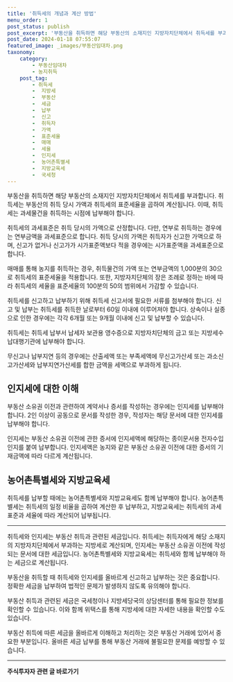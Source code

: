 ```yaml
---
title: '취득세의 개념과 계산 방법'
menu_order: 1
post_status: publish
post_excerpt: '부동산을 취득하면 해당 부동산의 소재지인 지방자치단체에서 취득세를 부과합니다. 취득세는 부동산의 취득 당시 가액과 취득세의 표준세율을 곱하여 계산됩니다. 이때, 취득세는 과세물건을 취득하는 시점에 납부해야 합니다.'
post_date: 2024-01-18 07:55:07
featured_image: _images/부동산임대차.png
taxonomy:
    category:
        - 부동산임대차
        - 농지취득
    post_tag:
        - 취득세
        -  지방세
        -  부동산
        -  세금
        -  납부
        -  신고
        -  취득자
        -  가액
        -  표준세율
        -  매매
        -  세율
        -  인지세
        -  농어촌특별세
        -  지방교육세
        -  국세청
---
```



부동산을 취득하면 해당 부동산의 소재지인 지방자치단체에서 취득세를 부과합니다. 취득세는 부동산의 취득 당시 가액과 취득세의 표준세율을 곱하여 계산됩니다. 이때, 취득세는 과세물건을 취득하는 시점에 납부해야 합니다.

취득세의 과세표준은 취득 당시의 가액으로 산정합니다. 다만, 연부로 취득하는 경우에는 연부금액을 과세표준으로 합니다. 취득 당시의 가액은 취득자가 신고한 가액으로 하며, 신고가 없거나 신고가가 시가표준액보다 적을 경우에는 시가표준액을 과세표준으로 합니다.

매매를 통해 농지를 취득하는 경우, 취득물건의 가액 또는 연부금액의 1,000분의 30으로 취득세의 표준세율을 적용합니다. 또한, 지방자치단체의 장은 조례로 정하는 바에 따라 취득세의 세율을 표준세율의 100분의 50의 범위에서 가감할 수 있습니다.

취득세를 신고하고 납부하기 위해 취득세 신고서에 필요한 서류를 첨부해야 합니다. 신고 및 납부는 취득세를 취득한 날로부터 60일 이내에 이루어져야 합니다. 상속이나 실종으로 인한 경우에는 각각 6개월 또는 9개월 이내에 신고 및 납부할 수 있습니다.

취득세는 취득세 납부서 납세자 보관용 영수증으로 지방자치단체의 금고 또는 지방세수납대행기관에 납부해야 합니다.

무신고나 납부지연 등의 경우에는 산출세액 또는 부족세액에 무신고가산세 또는 과소신고가산세와 납부지연가산세를 합한 금액을 세액으로 부과하게 됩니다.

## 인지세에 대한 이해

부동산 소유권 이전과 관련하여 계약서나 증서를 작성하는 경우에는 인지세를 납부해야 합니다. 2인 이상이 공동으로 문서를 작성한 경우, 작성자는 해당 문서에 대한 인지세를 납부해야 합니다.

인지세는 부동산 소유권 이전에 관한 증서에 인지세액에 해당하는 종이문서용 전자수입인지를 붙여 납부합니다. 인지세액은 농지와 같은 부동산 소유권 이전에 대한 증서의 기재금액에 따라 다르게 계산됩니다.

## 농어촌특별세와 지방교육세

취득세를 납부할 때에는 농어촌특별세와 지방교육세도 함께 납부해야 합니다. 농어촌특별세는 취득세의 일정 비율을 곱하여 계산한 후 납부하고, 지방교육세는 취득세의 과세표준과 세율에 따라 계산되어 납부됩니다.

---

취득세와 인지세는 부동산 취득과 관련된 세금입니다. 취득세는 취득자에게 해당 소재지의 지방자치단체에서 부과하는 지방세로 계산되며, 인지세는 부동산 소유권 이전에 작성되는 문서에 대한 세금입니다. 농어촌특별세와 지방교육세는 취득세와 함께 납부해야 하는 세금으로 계산됩니다.

부동산을 취득할 때 취득세와 인지세를 올바르게 신고하고 납부하는 것은 중요합니다. 정확한 세금을 납부하여 법적인 문제가 발생하지 않도록 유의해야 합니다.

부동산 취득과 관련된 세금은 국세청이나 지방세당국의 상담센터를 통해 필요한 정보를 확인할 수 있습니다. 이와 함께 위택스를 통해 지방세에 대한 자세한 내용을 확인할 수도 있습니다.

부동산 취득에 따른 세금을 올바르게 이해하고 처리하는 것은 부동산 거래에 있어서 중요한 부분입니다. 올바른 세금 납부를 통해 부동산 거래에 불필요한 문제를 예방할 수 있습니다.
<!-- wp:separator -->
<hr class="wp-block-separator has-alpha-channel-opacity"/>
<!-- /wp:separator -->

<!-- wp:group {"backgroundColor":"base","layout":{"type":"constrained"}} -->
<div class="wp-block-group has-base-background-color has-background"><!-- wp:paragraph {"align":"center","fontSize":"medium"} -->
<p class="has-text-align-center has-large-font-size"><strong>주식투자자 관련 글 바로가기</strong></p>
<!-- /wp:paragraph -->


<!-- wp:latest-posts
{"categories":[{"id":15119,"count":19,"description":"","link":"https://uknowlaw.com/category/%ec%a3%bc%ec%8b%9d%ed%88%ac%ec%9e%90%ec%9e%90/","name":"주식투자자","slug":"주식투자자","taxonomy":"category","parent":0,"meta":[],"_links":{"self":[{"href":"https://uknowlaw.com/wp-json/wp/v2/categories/15119"}],"collection":[{"href":"https://uknowlaw.com/wp-json/wp/v2/categories"}],"about":[{"href":"https://uknowlaw.com/wp-json/wp/v2/taxonomies/category"}],"wp:post_type":[{"href":"https://uknowlaw.com/wp-json/wp/v2/posts?categories=15119"}],"curies":[{"name":"wp","href":"https://api.w.org/{rel}","templated":true}]}}],"postsToShow":100,"excerptLength":28,"postLayout":"grid","columns":2,"featuredImageAlign":"left","featuredImageSizeSlug":"large","fontSize":"small"} /--></div>
<!-- /wp:group -->